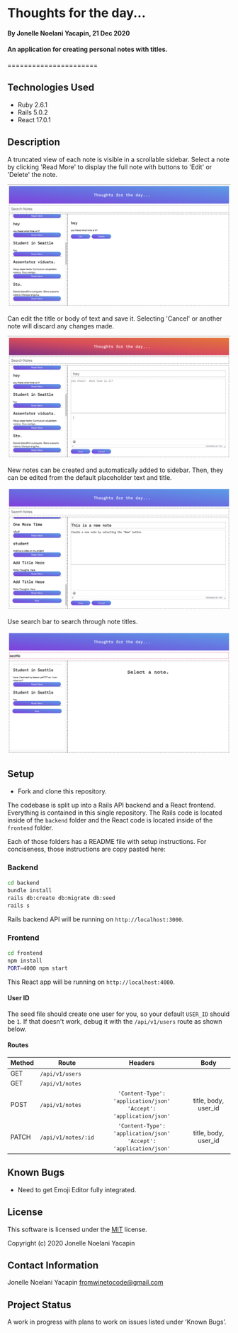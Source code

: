 # Thoughts for the day...
#### By Jonelle Noelani Yacapin, 21 Dec 2020
#### An application for creating personal notes with titles.
======================

## Technologies Used
* Ruby 2.6.1
* Rails 5.0.2
* React 17.0.1

## Description
A truncated view of each note is visible in a scrollable sidebar.  Select a note by clicking 'Read More' to display the full note with buttons to 'Edit' or 'Delete' the note.  

[![Thoughts of the day View](thoughts_view.png)](https://youtu.be/wmOsB5008BI)

Can edit the title or body of text and save it.  Selecting 'Cancel' or another note will discard any changes made.

![result](thoughts_edit.png)

New notes can be created and automatically added to sidebar.  Then, they can be edited from the default placeholder text and title.  

![result](thoughts_new.png)

Use search bar to search through note titles.

![result](thoughts_search.png)

## Setup
* Fork and clone this repository.

The codebase is split up into a Rails API backend and a React frontend. Everything is contained in this single repository. The Rails code is located inside of the `backend` folder and the React code is located inside of the `frontend` folder.

Each of those folders has a README file with setup instructions. For conciseness, those instructions are copy pasted here:

### Backend

```sh
cd backend
bundle install
rails db:create db:migrate db:seed
rails s
```

Rails backend API will be running on `http://localhost:3000`.

### Frontend

```sh
cd frontend
npm install
PORT=4000 npm start
```

This React app will be running on `http://localhost:4000`.

#### User ID

The seed file should create one user for you, so your default `USER_ID` should be `1`. If that doesn't work, debug it with the `/api/v1/users` route as shown below.

#### Routes

| Method | Route               | Headers                                                              | Body                 |
| ------ | ------------------- |:--------------------------------------------------------------------:|:--------------------:|
| GET    | `/api/v1/users`     |                                                                      |                      |
| GET    | `/api/v1/notes`     |                                                                      |                      |
| POST   | `/api/v1/notes`     | `'Content-Type': 'application/json'`<br/>`'Accept': 'application/json'` | title, body, user_id |
| PATCH  | `/api/v1/notes/:id` | `'Content-Type': 'application/json'`<br/>`'Accept': 'application/json'` | title, body, user_id |

## Known Bugs
* Need to get Emoji Editor fully integrated.

## License
This software is licensed under the [MIT](https://choosealicense.com/licenses/mit/) license.

Copyright (c) 2020 Jonelle Noelani Yacapin

## Contact Information
Jonelle Noelani Yacapin fromwinetocode@gmail.com

## Project Status
A work in progress with plans to work on issues listed under ‘Known Bugs’.
